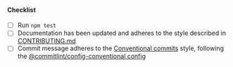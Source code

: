 <!--
Thank you for your pull request. Please provide a description above and review
the requirements below.

Bug fixes and new features should include tests.

Contributors guide: https://github.com/TauntonandSomersetNHSTrust/yh-community-contacts-api/blob/main/CONTRIBUTING.md

-->

#### Checklist

-   [ ] Run `npm test`
-   [ ] Documentation has been updated and adheres to the style described in [CONTRIBUTING.md](https://github.com/TauntonandSomersetNHSTrust/yh-community-contacts-api/blob/main/CONTRIBUTING.md#documentation-style)
-   [ ] Commit message adheres to the [Conventional commits](https://conventionalcommits.org/en/v1.0.0/) style, following the [@commitlint/config-conventional config](https://github.com/conventional-changelog/commitlint/tree/master/%40commitlint/config-conventional)
